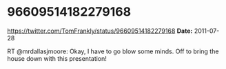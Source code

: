 # 96609514182279168
https://twitter.com/TomFrankly/status/96609514182279168
**Date:** 2011-07-28

RT @mrdallasjmoore: Okay, I have to go blow some minds. Off to bring the house down with this presentation!
